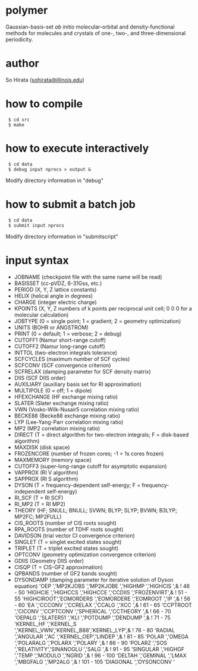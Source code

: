 # polymer
Gaussian-basis-set <i>ab initio</i> molecular-orbital and density-functional methods for molecules and crystals of one-, two-, and three-dimensional periodicity.

# author
So Hirata (sohirata@illinois.edu)

# how to compile

     $ cd src
     $ make

# how to execute interactively

     $ cd data
     $ debug input nprocs > output &

Modify directory information in "debug"

# how to submit a batch job

     $ cd data
     $ submit input nprocs

Modify directory information in "submitscript"

# input syntax

* JOBNAME (checkpoint file with the same name will be read)
* BASISSET (cc-pVDZ, 6-31Gss, etc.)
* PERIOD (X, Y, Z lattice constants)
* HELIX (helical angle in degrees)
* CHARGE (integer electric charge)
* KPOINTS (X, Y, Z numbers of k points per reciprocal unit cell; 0 0 0 for a molecular calculation)
* JOBTYPE (0 = single point; 1 = gradient; 2 = geometry optimization)
* UNITS (BOHR or ANGSTROM)
* PRINT (0 = default; 1 = verbose; 2 = debug)
* CUTOFF1 (Namur short-range cutoff)
* CUTOFF2 (Namur long-range cutoff)
* INTTOL (two-electron integrals tolerance)
* SCFCYCLES (maximum number of SCF cycles)
* SCFCONV (SCF convergence criterion)
* SCFRELAX (damping parameter for SCF density matrix)
* DIIS (SCF DIIS order)
* AUXILIARY (auxiliary basis set for RI approximation)
* MULTIPOLE (0 = off; 1 = dipole)
* HFEXCHANGE (HF exchange mixing ratio)
* SLATER (Slater exchange mixing ratio)
* VWN (Vosko-Wilk-Nusair5 correlation mixing ratio)
* BECKE88 (Becke88 exchange mixing ratio)
* LYP (Lee-Yang-Parr correlation mixing ratio)
* MP2 (MP2 correlation mixing ratio)
* DIRECT (T = direct algorithm for two-electron integrals; F = disk-based algorithm)
* MAXDISK (disk space)
* FROZENCORE (number of frozen cores; -1 = 1s cores frozen)
* MAXMEMORY (memory space)
* CUTOFF3 (super-long-range cutoff for asymptotic expansion)
* VAPPROX (RI V algorithm)
* SAPPROX (RI S algorithm)
* DYSON (T = frequency-dependent self-energy; F = frequency-independent self-energy)
* RI_SCF (T = RI SCF)
* RI_MP2 (T = RI MP2)
* THEORY (HF; SNULL; BNULL; SVWN; BLYP; SLYP; BVWN; B3LYP; MP2FC; MP2FULL)
* CIS_ROOTS (number of CIS roots sought)
* RPA_ROOTS (number of TDHF roots sought)
* DAVIDSON (trial vector CI convergence criterion)
* SINGLET (T = singlet excited states sought)
* TRIPLET (T = triplet excited states sought)
* OPTCONV (geometry optimization convergence criterion)
* GDIIS (Geometry DIIS order)
* CISQP (T = CIS-GF2 approximation)
* QPBANDS (number of GF2 bands sought)
* DYSONDAMP (damping parameter for iterative solution of Dyson equation)
        'OEP       ','MP2KJOBS  ','MP2KJOBE  ','HIGHMP    ','HIGHCIS   ',& !  46 -  50
        'HIGHCIE   ','HIGHCCS   ','HIGHCCE   ','CCDIIS    ','FROZENVIRT',& !  51 -  55
        'HIGHCIROOT','EOMORDERS ','EOMORDERE ','EOMROOT   ','IP        ',& !  56 -  60
        'EA        ','CCCONV    ','CCRELAX   ','CCALG     ','XCC       ',& !  61 -  65
        'CCPTROOT  ','CICONV    ','CCPTCONV  ','SPHERICAL ','CCTHEORY  ',& !  66 -  70
        'OEPALG    ','SLATER51  ','KLI       ','POTDUMP   ','DENDUMP   ',& !  71 -  75
        'KERNEL_HF ','KERNEL_S  ','KERNEL_VWN','KERNEL_B88','KERNEL_LYP',& !  76 -  80
        'RADIAL    ','ANGULAR   ','AC        ','KERNEL_OEP','LINDEP    ',& !  81 -  85
        'POLAR     ','OMEGA     ','POLARALG  ','POLARX    ','POLARY    ',& !  86 -  90
        'POLARZ    ','SOS       ','RELATIVITY','SINANOGLU ','SALG      ',& !  91 -  95
        'SINGULAR  ','HIGHGF    ','TEMP      ','MODULO    ','NGRID     ',& !  96 - 100
        'DELTAH    ','GEMINAL   ','LMAX      ','MBGFALG   ','MP2ALG    ',& ! 101 - 105
        'DIAGONAL  ','DYSONCONV '                                       
     
